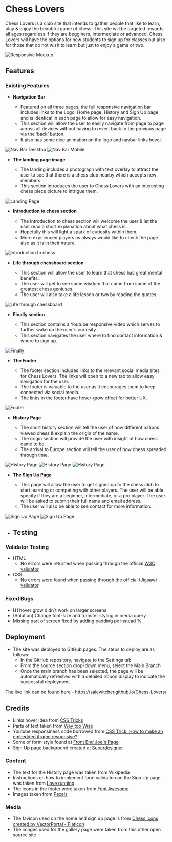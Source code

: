 # Chess Lovers

Chess Lovers is a club site that intends to gather people that like to learn, play & enjoy the beautiful game of chess. This site will be targeted towards all ages regardless if they are begginers, intermediate or advanced. Chess Lovers will have the options for new students to sign up for classes but also for those that do not wish to learn but just to enjoy a game or two.

![Responsive Mockup](media/amiresponsive_chess_lovers.png)

## Features


### Existing Features

- **Navigation Bar**

  - Featured on all three pages, the full responsive navigation bar includes links to the Logo, Home page, History and Sign Up page and is identical in each page to allow for easy navigation.
  - This section will allow the user to easily navigate from page to page across all devices without having to revert back to the previous page via the ‘back’ button.
  - It also has some nice animation on the logo and navbar links hover.

![Nav Bar Desktop](media/navbar_desktop.png)
![Nav Bar Mobile](media/navbar_mobile.png)

- **The landing page image**

  - The landing includes a photograph with text overlay to attract the user to see that there is a chess club nearby which accepts new members
  - This section introduces the user to Chess Lovers with an interesting chess piece picture to intrigue them.

![Landing Page](media/landing_page_image.png)

- **Introduction to chess section**

  - The Introduction to chess section will welcome the user & let the user read a short explanation about what chess is.
  - Hopefully this will light a spark of curiosity within them.
  - More expirienced players as always would like to check the page also as it is in their nature.

![Introduction to chess](media/chess_introduction.png)

- **Life through chessboard section**

  - This section will allow the user to learn that chess has great mental benefits.
  - The user will get to see some wisdom that came from some of the greatest chess geniuses.
  - The user will also take a life lesson or two by reading the quotes.

![Life through chessboard](media/life_chess.png)

- **Finally section**
  
  - This section contains a Youtube responsive video which serves to further wake up the user`s curiosity.
  - This section navigates the user where to find contact information & where to sign up.

![Finally](media/finally.png)

- **The Footer**

  - The footer section includes links to the relevant social media sites for Chess Lovers. The links will open to a new tab to allow easy navigation for the user.
  - The footer is valuable to the user as it encourages them to keep connected via social media.
  - The links in the footer have hover-grow effect for better UX.

![Footer](media/footer.png)

- **History Page**

  - The short history section will tell the user of how different nations viewed chess & explain the origin of the name.
  - The origin section will provide the user with insight of how chess came to be.
  - The arrival to Europe section will tell the user of how chess spreaded through time.

![History Page](media/short_history.png)
![History Page](media/origin.png)
![History Page](media/europe.png)

- **The Sign Up Page**

  - This page will allow the user to get signed up to the chess club to start learning or competing with other players. The user will be able specify if they are a beginner, intermediate, or a pro player. The user will be asked to submit their full name and email address.
  - The user will also be able to see contact for more information.

![Sign Up Page](media/signup.png)
![Sign Up Page](media/contact.png)

- ## Testing

### Validator Testing

- HTML
  - No errors were returned when passing through the official [W3C validator](https://validator.w3.org/nu/#textarea)
- CSS
  - No errors were found when passing through the official [(Jigsaw) validator](https://jigsaw.w3.org/css-validator/validator)

### Fixed Bugs

- H1 hover grow didn`t work on larger screens
- (Solution) Change font-size and transfer styling in media query
- Missing part of screen fixed by adding padding px instead %

## Deployment

- The site was deployed to GitHub pages. The steps to deploy are as follows:
  - In the GitHub repository, navigate to the Settings tab
  - From the source section drop-down menu, select the Main Branch
  - Once the main branch has been selected, the page will be automatically refreshed with a detailed ribbon display to indicate the successful deployment.

The live link can be found here - <https://salewitcher.github.io/Chess-Lovers/>

## Credits

- Links hover idea from [CSS Tricks](https://css-tricks.com/css-link-hover-effects/)
- Parts of text taken from [Way too Wise](<https://way2wise.com/chess/chess-quotes/>)
- Youtube responsiness code borrowed from [CSS Trick: How to make an embedded iframe responsive?](https://www.youtube.com/watch?v=QG7JQkeaJy4)
- Some of form style found at [Front End Joe`s Page](https://frontendjoe.com/)
- Sign Up page background created at [Superdesigner](https://superdesigner.co/tools/css-backgrounds)

### Content

- The text for the History page was taken from Wikipedia 
- Instructions on how to implement form validation on the Sign Up page was taken from [Love running](https://learn.codeinstitute.net/courses/course-v1:CodeInstitute+LRFX101+2023_Q2/courseware/e805068059af42af87681032aa64053f/fc8bba87c52a4d91b32d1c7c28b1d79b/?child=first)
- The icons in the footer were taken from [Font Awesome](https://fontawesome.com/)
- Images taken from [Pexels](https://www.pexels.com/search/chess/)

### Media

- The favicon used on the home and sign up page is from [Chess icons created by VectorPortal - Flaticon](https://www.flaticon.com/free-icons/chess)
- The images used for the gallery page were taken from this other open source site

